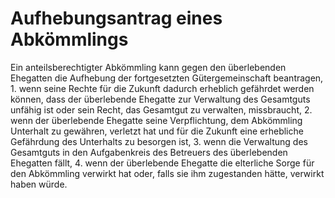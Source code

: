 # Aufhebungsantrag eines Abkömmlings

Ein anteilsberechtigter Abkömmling kann gegen den überlebenden Ehegatten die Aufhebung der fortgesetzten Gütergemeinschaft beantragen,  1\.
 wenn seine Rechte für die Zukunft dadurch erheblich gefährdet werden können, dass der überlebende Ehegatte zur Verwaltung des Gesamtguts unfähig ist oder sein Recht, das Gesamtgut zu verwalten, missbraucht,
 2\.
 wenn der überlebende Ehegatte seine Verpflichtung, dem Abkömmling Unterhalt zu gewähren, verletzt hat und für die Zukunft eine erhebliche Gefährdung des Unterhalts zu besorgen ist,
 3\.
 wenn die Verwaltung des Gesamtguts in den Aufgabenkreis des Betreuers des überlebenden Ehegatten fällt,
 4\.
 wenn der überlebende Ehegatte die elterliche Sorge für den Abkömmling verwirkt hat oder, falls sie ihm zugestanden hätte, verwirkt haben würde.
 

